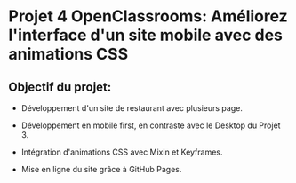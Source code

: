 # Projet 4 OpenClassrooms: Améliorez l'interface d'un site mobile avec des animations CSS

## Objectif du projet:

* Développement d'un site de restaurant avec plusieurs page.

* Développement en mobile first, en contraste avec le Desktop du Projet 3.

* Intégration d'animations CSS avec Mixin et Keyframes.

* Mise en ligne du site grâce à GitHub Pages.
